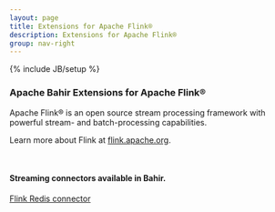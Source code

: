 ```yaml
---
layout: page
title: Extensions for Apache Flink®
description: Extensions for Apache Flink®
group: nav-right
---
```

<!--
{% comment %}
Licensed to the Apache Software Foundation (ASF) under one or more
contributor license agreements.  See the NOTICE file distributed with
this work for additional information regarding copyright ownership.
The ASF licenses this file to you under the Apache License, Version 2.0
(the "License"); you may not use this file except in compliance with
the License.  You may obtain a copy of the License at

http://www.apache.org/licenses/LICENSE-2.0

Unless required by applicable law or agreed to in writing, software
distributed under the License is distributed on an "AS IS" BASIS,
WITHOUT WARRANTIES OR CONDITIONS OF ANY KIND, either express or implied.
See the License for the specific language governing permissions and
limitations under the License.
{% endcomment %}
-->

{% include JB/setup %}

### Apache Bahir Extensions for Apache Flink®

Apache Flink® is an open source stream processing framework with powerful stream- and batch-processing capabilities.

Learn more about Flink at <a href="http://flink.apache.org/">flink.apache.org</a>.

<br/>


#### Streaming connectors available in Bahir.

[Flink Redis connector](../flink-connector-redis)

